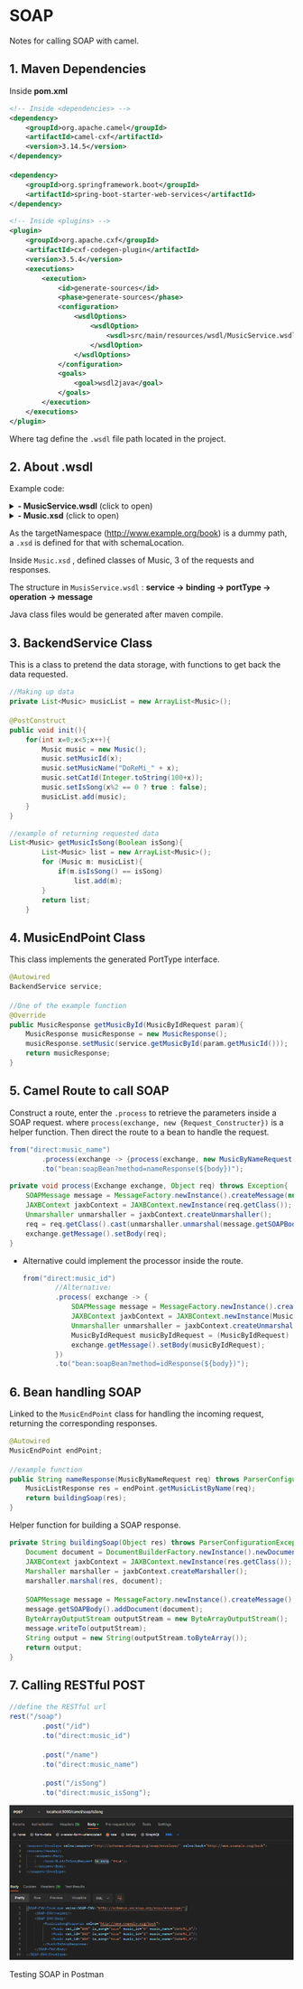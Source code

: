 # SOAP

Notes for calling SOAP with camel.

## 1. Maven Dependencies

 Inside **pom.xml**

```xml
<!-- Inside <dependencies> -->
<dependency>
	<groupId>org.apache.camel</groupId>
	<artifactId>camel-cxf</artifactId>
	<version>3.14.5</version>
</dependency>

<dependency>
	<groupId>org.springframework.boot</groupId>
	<artifactId>spring-boot-starter-web-services</artifactId>
</dependency>

```

```xml
<!-- Inside <plugins> -->
<plugin>
	<groupId>org.apache.cxf</groupId>
	<artifactId>cxf-codegen-plugin</artifactId>
	<version>3.5.4</version>
	<executions>
		<execution>
			<id>generate-sources</id>
			<phase>generate-sources</phase>
			<configuration>
				<wsdlOptions>
					<wsdlOption>
						<wsdl>src/main/resources/wsdl/MusicService.wsdl</wsdl>
					</wsdlOption>
				</wsdlOptions>
			</configuration>
			<goals>
				<goal>wsdl2java</goal>
			</goals>
		</execution>
	</executions>
</plugin>
```

Where <wsdl> tag define the `.wsdl` file path located in the project.

## 2. About .wsdl

Example code:

<details>
    <summary><b>- MusicService.wsdl</b> (click to open)</summary>


    {% highlight xml %}
    <?xml version="1.0" encoding="UTF-8" standalone="no"?>
    <wsdl:definitions xmlns:soap="http://schemas.xmlsoap.org/wsdl/soap/"
                      xmlns:tns="http://www.example.org/book"
                      xmlns:wsdl="http://schemas.xmlsoap.org/wsdl/"
                      xmlns:xsd="http://www.w3.org/2001/XMLSchema"
                      name="MusicService" targetNamespace="http://www.example.org/book">
        <wsdl:documentation>SOAP Definition for Book</wsdl:documentation>
        <wsdl:types>
            <xsd:schema>
                <xsd:import namespace="http://www.example.org/book" schemaLocation="Music.xsd"/>
            </xsd:schema>
        </wsdl:types>
        <wsdl:message name="MusicByIdRequest">
            <wsdl:part name="parameters" element="tns:MusicByIdRequest"/>
        </wsdl:message>
        <wsdl:message name="MusicByNameRequest">
            <wsdl:part name="parameters" element="tns:MusicByNameRequest"/>
        </wsdl:message>
        <wsdl:message name="MusicIsSongRequest">
            <wsdl:part name="parameters" element="tns:MusicIsSongRequest"/>
        </wsdl:message>
        <wsdl:message name="MusicResponse">
            <wsdl:part name="parameters" element="tns:MusicResponse"/>
        </wsdl:message>
        <wsdl:message name="MusicListResponse">
            <wsdl:part name="parameters" element="tns:MusicListResponse"/>
        </wsdl:message>
        <wsdl:message name="MusicIsSongResponse">
            <wsdl:part name="parameters" element="tns:MusicIsSongResponse"/>
        </wsdl:message>
    
        <!--This element defines the service operations and the combination of input and output elements to clients-->
        <wsdl:portType name="MusicServicePortType">
            <wsdl:operation name="GetMusicById">
                <wsdl:input message="tns:MusicByIdRequest"/>
                <wsdl:output message="tns:MusicResponse"/>
            </wsdl:operation>
            <wsdl:operation name="GetMusicListByName">
                <wsdl:input message="tns:MusicByNameRequest"/>
                <wsdl:output message="tns:MusicListResponse"/>
            </wsdl:operation>
            <wsdl:operation name="GetMusicIsSong">
                <wsdl:input message="tns:MusicIsSongRequest"/>
                <wsdl:output message="tns:MusicIsSongResponse"/>
            </wsdl:operation>
        </wsdl:portType>
    
        <!-- This element provides specific details on how an operation will actually be transmitted over the network-->
        <wsdl:binding name="MusicServiceSOAP" type="tns:MusicServicePortType">
            <soap:binding style="document" transport="http://schemas.xmlsoap.org/soap/http"/>
            <wsdl:operation name="GetMusicById">
                <soap:operation soapAction="http://www.example.org/book/GetMusicById"/>
                <wsdl:input>
                    <soap:body use="literal"/>
                </wsdl:input>
                <wsdl:output>
                    <soap:body use="literal"/>
                </wsdl:output>
            </wsdl:operation>
            <wsdl:operation name="GetMusicListByName">
                <soap:operation soapAction="http://www.example.org/book/GetMusicListByName"/>
                <wsdl:input>
                    <soap:body use="literal"/>
                </wsdl:input>
                <wsdl:output>
                    <soap:body use="literal"/>
                </wsdl:output>
            </wsdl:operation>
            <wsdl:operation name="GetMusicIsSong">
            <soap:operation soapAction="http://www.example.org/book/GetMusicIsSong"/>
            <wsdl:input>
                <soap:body use="literal"/>
            </wsdl:input>
            <wsdl:output>
                <soap:body use="literal"/>
            </wsdl:output>
            </wsdl:operation>
        </wsdl:binding>
    
        <!-- Definition of the service and the endpoint. -->
        <wsdl:service name="MusicService">
            <wsdl:port name="MusicServiceSOAP" binding="tns:MusicServiceSOAP">
                <soap:address location="http://localhost:5000/soap/service/book"/>
            </wsdl:port>
        </wsdl:service>
    </wsdl:definitions>

    {% endhighlight %}

</details>

<details>
    <summary><b>- Music.xsd</b> (click to open)</summary>

    {% highlight xml %}
    <?xml version="1.0" encoding="UTF-8"?>
    <xs:schema xmlns:xs="http://www.w3.org/2001/XMLSchema"
               xmlns:vc="http://www.w3.org/2007/XMLSchema-versioning"
               xmlns:n1="http://www.example.org/book" targetNamespace="http://www.example.org/book" elementFormDefault="qualified" attributeFormDefault="unqualified" vc:minVersion="1.1">
        <!--    <xs:element name="Bookshelves">-->
        <!--        <xs:annotation>-->
        <!--            <xs:documentation>Bookshelves information</xs:documentation>-->
        <!--        </xs:annotation>-->
        <!--        <xs:complexType>-->
        <!--            <xs:sequence maxOccurs="unbounded">-->
        <!--                <xs:element ref="n1:Book"/>-->
        <!--            </xs:sequence>-->
        <!--            <xs:attribute name="cat_id" type="xs:long" use="required"/>-->
        <!--            <xs:attribute name="cate" type="xs:string" use="required"/>-->
        <!--            <xs:attribute name="location" type="xs:string" use="required"/>-->
        <!--        </xs:complexType>-->
        <!--    </xs:element>-->
        <xs:element name="Music">
            <xs:annotation>
                <xs:documentation>Book information</xs:documentation>
            </xs:annotation>
            <xs:complexType>
                <xs:attribute name="music_id" type="xs:long" use="required"/>
                <xs:attribute name="music_name" type="xs:string" use="required"/>
                <xs:attribute name="is_song" type="xs:boolean" use="required"/>
                <xs:attribute name="cat_id" type="xs:string" use="optional"/>
            </xs:complexType>
        </xs:element>
        <xs:element name="MusicResponse">
            <xs:complexType>
                <xs:sequence minOccurs="0">
                    <xs:element ref="n1:Music"/>
                </xs:sequence>
            </xs:complexType>
        </xs:element>
        <xs:element name="MusicListResponse">
            <xs:complexType>
                <xs:sequence minOccurs="0" maxOccurs="unbounded">
                    <xs:element ref="n1:Music"/>
                </xs:sequence>
            </xs:complexType>
        </xs:element>
        <xs:element name="MusicByIdRequest">
            <xs:annotation>
                <xs:documentation>Query book by Id</xs:documentation>
            </xs:annotation>
            <xs:complexType>
                <xs:attribute name="music_id" type="xs:long" use="required"/>
            </xs:complexType>
        </xs:element>
        <xs:element name="MusicByNameRequest">
            <xs:annotation>
                <xs:documentation>Query an book</xs:documentation>
            </xs:annotation>
            <xs:complexType>
                <xs:attribute name="music_name" type="xs:string" use="required"/>
            </xs:complexType>
        </xs:element>
        <xs:element name="MusicIsSongRequest">
            <xs:annotation>
                <xs:documentation>Query an book</xs:documentation>
            </xs:annotation>
            <xs:complexType>
                <xs:attribute name="is_song" type="xs:boolean" use="required"/>
            </xs:complexType>
        </xs:element>
        <xs:element name="MusicIsSongResponse">
            <xs:complexType>
                <xs:sequence minOccurs="0" maxOccurs="unbounded">
                    <xs:element ref="n1:Music"/>
                </xs:sequence>
            </xs:complexType>
        </xs:element>
    </xs:schema>
    {% endhighlight %}
    
</details>
    

As the targetNamespace (http://www.example.org/book) is a dummy path, a `.xsd` is defined for that with schemaLocation.

Inside `Music.xsd` , defined classes of Music, 3 of the requests and responses.

The structure in `MusisService.wsdl` : **service → binding → portType → operation → message**

Java class files would be generated after maven compile.

## 3. BackendService Class

This is a class to pretend the data storage, with functions to get back the data requested.

```java
//Making up data
private List<Music> musicList = new ArrayList<Music>();

@PostConstruct
public void init(){
    for(int x=0;x<5;x++){
        Music music = new Music();
        music.setMusicId(x);
        music.setMusicName("DoReMi_" + x);
        music.setCatId(Integer.toString(100+x));
        music.setIsSong(x%2 == 0 ? true : false);
        musicList.add(music);
    }
}
```

```java
//example of returning requested data
List<Music> getMusicIsSong(Boolean isSong){
        List<Music> list = new ArrayList<Music>();
        for (Music m: musicList){
            if(m.isIsSong() == isSong)
                list.add(m);
        }
        return list;
    }
```

## 4. MusicEndPoint Class

This class implements the generated PortType interface.

```java
@Autowired
BackendService service;

//One of the example function
@Override
public MusicResponse getMusicById(MusicByIdRequest param){
    MusicResponse musicResponse = new MusicResponse();
    musicResponse.setMusic(service.getMusicById(param.getMusicId()));
    return musicResponse;
}
```

## 5. Camel Route to call SOAP

Construct a route, enter the `.process` to retrieve the parameters inside a SOAP request. where `process(exchange, new {Request_Constructer})` is a helper function. Then direct the route to a bean to handle the request.

```java
from("direct:music_name")
        .process(exchange -> {process(exchange, new MusicByNameRequest());})
        .to("bean:soapBean?method=nameResponse(${body})");
```

```java
private void process(Exchange exchange, Object req) throws Exception{
    SOAPMessage message = MessageFactory.newInstance().createMessage(null, new ByteArrayInputStream(exchange.getIn().getBody(String.class).getBytes()));
    JAXBContext jaxbContext = JAXBContext.newInstance(req.getClass());
    Unmarshaller unmarshaller = jaxbContext.createUnmarshaller();
    req = req.getClass().cast(unmarshaller.unmarshal(message.getSOAPBody().extractContentAsDocument()));
    exchange.getMessage().setBody(req);
}
```

- Alternative could implement the processor inside the route.
    
    ```java
    from("direct:music_id")
            //Alternative:
            .process( exchange -> {
                SOAPMessage message = MessageFactory.newInstance().createMessage(null, new ByteArrayInputStream(exchange.getIn().getBody(String.class).getBytes()));
                JAXBContext jaxbContext = JAXBContext.newInstance(MusicByIdRequest.class);
                Unmarshaller unmarshaller = jaxbContext.createUnmarshaller();
                MusicByIdRequest musicByIdRequest = (MusicByIdRequest) unmarshaller.unmarshal(message.getSOAPBody().extractContentAsDocument());
                exchange.getMessage().setBody(musicByIdRequest);
            })
            .to("bean:soapBean?method=idResponse(${body})");
    ```
    

## 6. Bean handling SOAP

Linked to the `MusicEndPoint` class for handling the incoming request, returning the corresponding responses.

```java
@Autowired
MusicEndPoint endPoint;

//example function
public String nameResponse(MusicByNameRequest req) throws ParserConfigurationException, SOAPException, JAXBException, IOException {
    MusicListResponse res = endPoint.getMusicListByName(req);
    return buildingSoap(res);
}
```

Helper function for building a SOAP response.

```java
private String buildingSoap(Object res) throws ParserConfigurationException, JAXBException, SOAPException, IOException {
    Document document = DocumentBuilderFactory.newInstance().newDocumentBuilder().newDocument();
    JAXBContext jaxbContext = JAXBContext.newInstance(res.getClass());
    Marshaller marshaller = jaxbContext.createMarshaller();
    marshaller.marshal(res, document);

    SOAPMessage message = MessageFactory.newInstance().createMessage();
    message.getSOAPBody().addDocument(document);
    ByteArrayOutputStream outputStream = new ByteArrayOutputStream();
    message.writeTo(outputStream);
    String output = new String(outputStream.toByteArray());
    return output;
}
```

## 7. Calling RESTful POST

```java
//define the RESTful url
rest("/soap")
        .post("/id")
        .to("direct:music_id")

        .post("/name")
        .to("direct:music_name")

        .post("/isSong")
        .to("direct:music_isSong");
```

![Testing SOAP in Postman](img/Untitled.png)

Testing SOAP in Postman